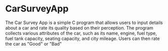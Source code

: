 # CarSurveyApp
The Car Survey App is a simple C program that allows users to input details about a car and rate its quality based on their perception. The program collects various attributes of the car, such as its name, engine, fuel type, fuel tank capacity, seating capacity, and city mileage. Users can then rate the car as "Good" or "Bad"
